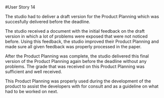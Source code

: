 #User Story 14

The studio had to deliver a draft version for the Product Planning
which was succesfully delivered before the deadline.  

The studio received a document with the initial feedback on the draft 
version in which a lot of problems were exposed that were not noticed before. 
Using this feedback, the studio improved their Product Planning and made sure 
all given feedback was properly processed in the paper.  

After the Product Planning was complete, the studio delivered this
final version of the Product Planning again before the deadline without
any problems. The grade that was received on this Product Planning was sufficient 
and well received.

This Product Planning was properly used during the development of the
product to assist the developers with for consult and as a guideline on
what had to be worked on next.